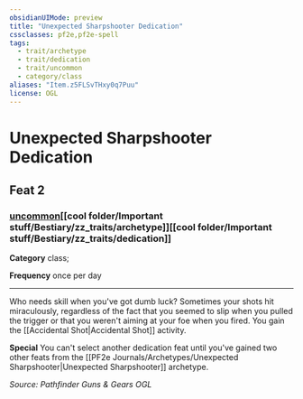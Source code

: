 ```yaml
---
obsidianUIMode: preview
title: "Unexpected Sharpshooter Dedication"
cssclasses: pf2e,pf2e-spell
tags:
  - trait/archetype
  - trait/dedication
  - trait/uncommon
  - category/class
aliases: "Item.z5FLSvTHxy0q7Puu"
license: OGL
---
```

# Unexpected Sharpshooter Dedication
## Feat 2
### [uncommon](cool%20folder/Important%20stuff/Bestiary/zz_traits/uncommon.md "Uncommon Rarity Trait")[[cool folder/Important stuff/Bestiary/zz_traits/archetype]][[cool folder/Important stuff/Bestiary/zz_traits/dedication]]

**Category** class; 




**Frequency** once per day

* * *

Who needs skill when you've got dumb luck? Sometimes your shots hit miraculously, regardless of the fact that you seemed to slip when you pulled the trigger or that you weren't aiming at your foe when you fired. You gain the [[Accidental Shot|Accidental Shot]] activity.

**Special** You can't select another dedication feat until you've gained two other feats from the [[PF2e Journals/Archetypes/Unexpected Sharpshooter|Unexpected Sharpshooter]] archetype.

*Source: Pathfinder Guns & Gears*
*OGL*